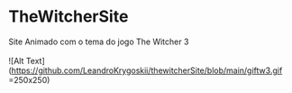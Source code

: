 # TheWitcherSite
 Site Animado com o tema do jogo The Witcher 3
<br>
<br>
![Alt Text](https://github.com/LeandroKrygoskii/thewitcherSite/blob/main/giftw3.gif =250x250)
